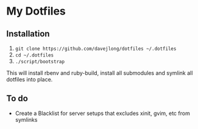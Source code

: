 # My Dotfiles
## Installation
1. `git clone https://github.com/davejlong/dotfiles ~/.dotfiles`
2. `cd ~/.dotfiles`
3. `./script/bootstrap`

This will install rbenv and ruby-build, install all submodules and symlink all dotfiles into place.

## To do

- Create a Blacklist for server setups that excludes xinit, gvim, etc from symlinks
